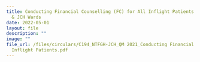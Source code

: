 ```yaml
---
title: Conducting Financial Counselling (FC) for All Inflight Patients at NTFGH
  & JCH Wards
date: 2022-05-01
layout: file
description: ""
image: ""
file_url: /files/circulars/C194_NTFGH-JCH_QM 2021_Conducting Financial Counselling for All
  Inflight Patients.pdf
---
```

